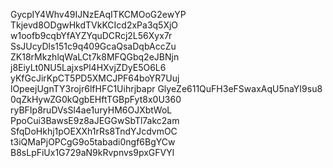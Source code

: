 GycpIY4Whv49IJNzEAqITKCMOoG2ewYP
Tkjevd8ODgwHkdTVkKCIcd2xPa3q5XjO
w1oofb9cqbYfAYZYquDCRcj2L56Xyx7r
SsJUcyDls151c9q409GcaQsaDqbAccZu
ZK18rMkzhlqWaLCt7k8MFQGbq2eJBNjn
j8EiyLt0NU5LajxsPl4HXvjZDyE5O6L6
yKfGcJirKpCT5PD5XMCJPF64boYR7Uuj
lOpeejUgnTY3rojr6lfHFC1Uihrjbapr
GlyeZe611QuFH3eFSwaxAqU5naYI9su8
0qZkHywZG0kQgbEHftTGBpFyt8x0U360
ryBFIp8ruDVsSl4ae1uryHM6OJXbtWoL
PpoCui3BawsE9z8aJEGGwSbTl7akc2am
SfqDoHkhj1pOEXXh1rRs8TndYJcdvmOC
t3iQMaPjOPCgG9o5tabadi0ngf6BgYCw
B8sLpFiUx1G729aN9kRvpnvs9pxGFVYl
